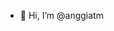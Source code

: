 - 👋 Hi, I’m @anggiatm

<!---
anggiatm/anggiatm is a ✨ special ✨ repository because its `README.md` (this file) appears on your GitHub profile.
You can click the Preview link to take a look at your changes.
--->

